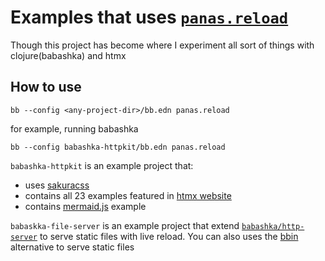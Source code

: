 # Examples that uses [`panas.reload`][1]

Though this project has become where I experiment all sort of things with clojure(babashka) and htmx


## How to use

```
bb --config <any-project-dir>/bb.edn panas.reload
```

for example, running babashka

```
bb --config babashka-httpkit/bb.edn panas.reload
```

`babashka-httpkit` is an example project that:
- uses [sakuracss](https://github.com/oxalorg/sakura)
- contains all 23 examples featured in [htmx website](https://htmx.org/examples/)
- contains [mermaid.js](https://mermaid.js.org/) example

`babaskka-file-server` is an example project that extend [`babashka/http-server`][2] to serve static files with live reload. You can also uses the [bbin][3] alternative to serve static files

[1]: https://github.com/keychera/panas.reload
[2]: https://github.com/babashka/http-server
[3]: https://github.com/keychera/panas.reload#with-bbin